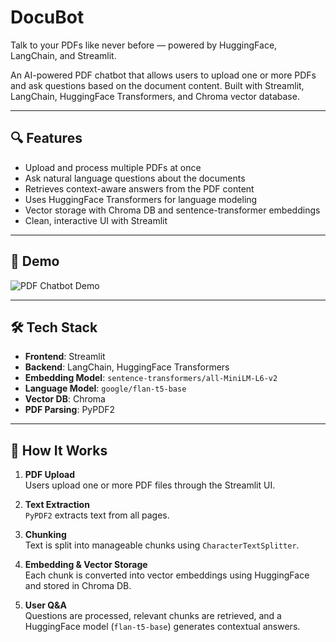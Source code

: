 # DocuBot
Talk to your PDFs like never before — powered by HuggingFace, LangChain, and Streamlit.


An AI-powered PDF chatbot that allows users to upload one or more PDFs and ask questions based on the document content. Built with Streamlit, LangChain, HuggingFace Transformers, and Chroma vector database.

---

## 🔍 Features

- Upload and process multiple PDFs at once
- Ask natural language questions about the documents
- Retrieves context-aware answers from the PDF content
- Uses HuggingFace Transformers for language modeling
- Vector storage with Chroma DB and sentence-transformer embeddings
- Clean, interactive UI with Streamlit

---

## 🚀 Demo

![PDF Chatbot Demo](https://user-images.githubusercontent.com/your-demo-image.gif)

---

## 🛠️ Tech Stack

- **Frontend**: Streamlit
- **Backend**: LangChain, HuggingFace Transformers
- **Embedding Model**: `sentence-transformers/all-MiniLM-L6-v2`
- **Language Model**: `google/flan-t5-base`
- **Vector DB**: Chroma
- **PDF Parsing**: PyPDF2

---

## 📂 How It Works

1. **PDF Upload**  
   Users upload one or more PDF files through the Streamlit UI.

2. **Text Extraction**  
   `PyPDF2` extracts text from all pages.

3. **Chunking**  
   Text is split into manageable chunks using `CharacterTextSplitter`.

4. **Embedding & Vector Storage**  
   Each chunk is converted into vector embeddings using HuggingFace and stored in Chroma DB.

5. **User Q&A**  
   Questions are processed, relevant chunks are retrieved, and a HuggingFace model (`flan-t5-base`) generates contextual answers.



